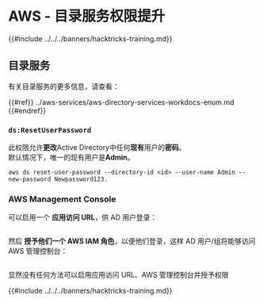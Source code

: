 # AWS - 目录服务权限提升

{{#include ../../../banners/hacktricks-training.md}}

## 目录服务

有关目录服务的更多信息，请查看：

{{#ref}}
../aws-services/aws-directory-services-workdocs-enum.md
{{#endref}}

### `ds:ResetUserPassword`

此权限允许**更改**Active Directory中任何**现有**用户的**密码**。\
默认情况下，唯一的现有用户是**Admin**。
```
aws ds reset-user-password --directory-id <id> --user-name Admin --new-password Newpassword123.
```
### AWS Management Console

可以启用一个 **应用访问 URL**，供 AD 用户登录：

<figure><img src="../../../images/image (244).png" alt=""><figcaption></figcaption></figure>

然后 **授予他们一个 AWS IAM 角色**，以便他们登录，这样 AD 用户/组将能够访问 AWS 管理控制台：

<figure><img src="../../../images/image (155).png" alt=""><figcaption></figcaption></figure>

显然没有任何方法可以启用应用访问 URL、AWS 管理控制台并授予权限

{{#include ../../../banners/hacktricks-training.md}}
